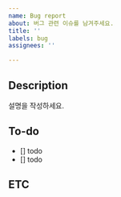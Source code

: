 ```yaml
---
name: Bug report
about: 버그 관련 이슈를 남겨주세요.
title: ''
labels: bug
assignees: ''

---
```


## Description

설명을 작성하세요.

## To-do

- [] todo
- [] todo

## ETC
